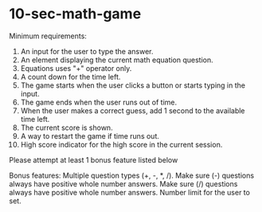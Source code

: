 # 10-sec-math-game

Minimum requirements:
1. An input for the user to type the answer.
2. An element displaying the current math equation question.
3. Equations uses "+" operator only.
4. A count down for the time left.
5. The game starts when the user clicks a button or starts typing in the input.
6. The game ends when the user runs out of time.
7. When the user makes a correct guess, add 1 second to the available time left.
8. The current score is shown.
9. A way to restart the game if time runs out.
10. High score indicator for the high score in the current session.

Please attempt at least 1 bonus feature listed below

Bonus features:
Multiple question types (+, -, *, /).
Make sure (-) questions always have positive whole number answers.
Make sure (/) questions always have positive whole number answers.
Number limit for the user to set.
